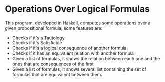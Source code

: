 # Operations Over Logical Formulas

This program, developed in Haskell, computes some operations over a given propositional formula, some features are:
  - Checks if it's a Tautology
  - Checks if it's Satisfiable
  - Checks if it's a logical consequence of another formula
  - Checks if it has an equivalent relation with another formula
  - Given a list of formulas, it shows the relation between each one and the ones that are consequences of the first
  - Given a list of formulas, it shows several list containing the set of formulas that are equivalent between them.
